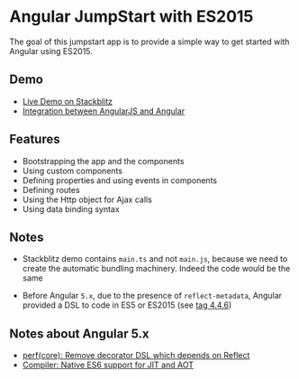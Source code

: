 # Angular JumpStart with ES2015

The goal of this jumpstart app is to provide a simple way to get started with
Angular using ES2015.

## Demo

- [Live Demo on Stackblitz](stackblitz.com/github/albertosantini/angular-es2015-jumpstart)
- [Integration between AngularJS and Angular](https://stackblitz.com/edit/ngupgradelite-playground)

## Features

- Bootstrapping the app and the components
- Using custom components
- Defining properties and using events in components
- Defining routes
- Using the Http object for Ajax calls
- Using data binding syntax

## Notes

- Stackblitz demo contains `main.ts` and not `main.js`, because we need to 
create the automatic bundling machinery. Indeed the code would be the same

- Before Angular `5.x`, due to the presence of `reflect-metadata`, Angular 
provided a DSL to code in ES5 or ES2015 (see [tag 4.4.6](https://github.com/albertosantini/angular2-es5-jumpstart/tree/4.4.6))

## Notes about Angular 5.x

- [perf(core): Remove decorator DSL which depends on Reflect](https://github.com/angular/angular/commit/cac130eff9b9cb608f2308ae40c42c9cd1850c4d#diff-635fe23be5795132e3385c8f4899dc3a)
- [Compiler: Native ES6 support for JIT and AOT](https://github.com/angular/angular/issues/15127)
